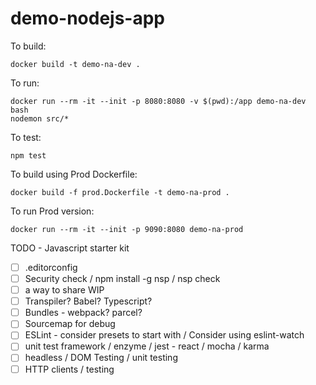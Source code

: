 # demo-nodejs-app

To build:
```
docker build -t demo-na-dev .
```

To run:
```
docker run --rm -it --init -p 8080:8080 -v $(pwd):/app demo-na-dev bash
nodemon src/*
```

To test:
```
npm test
```

To build using Prod Dockerfile:
```
docker build -f prod.Dockerfile -t demo-na-prod .
```

To run Prod version:
```
docker run --rm -it --init -p 9090:8080 demo-na-prod
```

TODO - Javascript starter kit

- [ ] .editorconfig
- [ ] Security check / npm install -g nsp / nsp check
- [ ] a way to share WIP
- [ ] Transpiler? Babel? Typescript?
- [ ] Bundles - webpack? parcel?
- [ ] Sourcemap for debug
- [ ] ESLint - consider presets to start with / Consider using eslint-watch
- [ ] unit test framework / enzyme / jest - react / mocha / karma
- [ ] headless / DOM Testing / unit testing
- [ ] HTTP clients / testing
